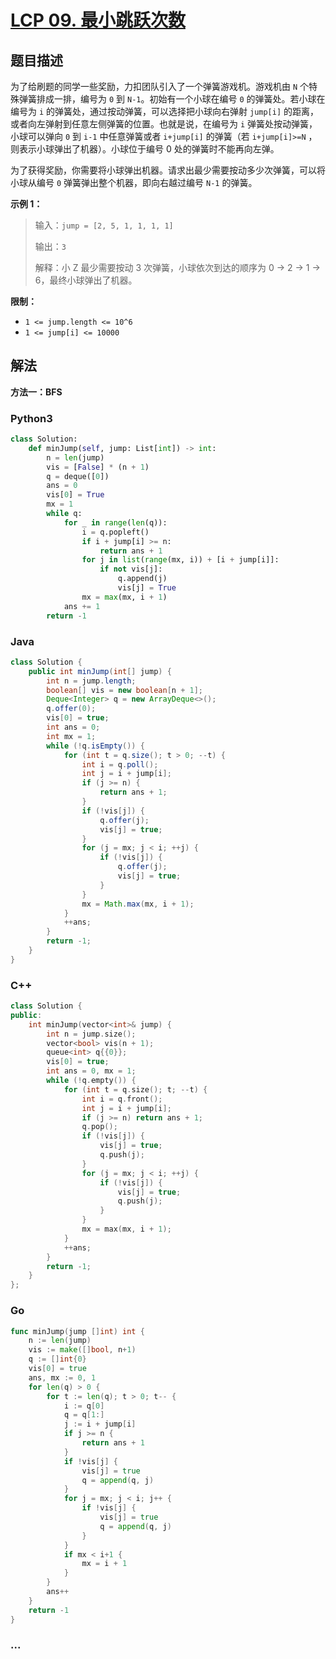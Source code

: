 # [LCP 09. 最小跳跃次数](https://leetcode.cn/problems/zui-xiao-tiao-yue-ci-shu)

## 题目描述

<!-- 这里写题目描述 -->

<p>为了给刷题的同学一些奖励，力扣团队引入了一个弹簧游戏机。游戏机由 <code>N</code> 个特殊弹簧排成一排，编号为 <code>0</code> 到 <code>N-1</code>。初始有一个小球在编号 <code>0</code> 的弹簧处。若小球在编号为 <code>i</code> 的弹簧处，通过按动弹簧，可以选择把小球向右弹射&nbsp;<code>jump[i]</code> 的距离，或者向左弹射到任意左侧弹簧的位置。也就是说，在编号为 <code>i</code> 弹簧处按动弹簧，小球可以弹向 <code>0</code> 到 <code>i-1</code> 中任意弹簧或者 <code>i+jump[i]</code> 的弹簧（若 <code>i+jump[i]&gt;=N</code> ，则表示小球弹出了机器）。小球位于编号 0 处的弹簧时不能再向左弹。</p>

<p>为了获得奖励，你需要将小球弹出机器。请求出最少需要按动多少次弹簧，可以将小球从编号 <code>0</code> 弹簧弹出整个机器，即向右越过编号 <code>N-1</code> 的弹簧。</p>

<p><strong>示例 1：</strong></p>

<blockquote>
<p>输入：<code>jump = [2, 5, 1, 1, 1, 1]</code></p>

<p>输出：<code>3</code></p>

<p>解释：小 Z 最少需要按动 3 次弹簧，小球依次到达的顺序为 0 -&gt; 2 -&gt; 1 -&gt; 6，最终小球弹出了机器。</p>
</blockquote>

<p><strong>限制：</strong></p>

<ul>
	<li><code>1 &lt;= jump.length &lt;= 10^6</code></li>
	<li><code>1 &lt;= jump[i] &lt;= 10000</code></li>
</ul>

## 解法

<!-- 这里可写通用的实现逻辑 -->

**方法一：BFS**

<!-- tabs:start -->

### **Python3**

<!-- 这里可写当前语言的特殊实现逻辑 -->

```python
class Solution:
    def minJump(self, jump: List[int]) -> int:
        n = len(jump)
        vis = [False] * (n + 1)
        q = deque([0])
        ans = 0
        vis[0] = True
        mx = 1
        while q:
            for _ in range(len(q)):
                i = q.popleft()
                if i + jump[i] >= n:
                    return ans + 1
                for j in list(range(mx, i)) + [i + jump[i]]:
                    if not vis[j]:
                        q.append(j)
                        vis[j] = True
                mx = max(mx, i + 1)
            ans += 1
        return -1
```

### **Java**

<!-- 这里可写当前语言的特殊实现逻辑 -->

```java
class Solution {
    public int minJump(int[] jump) {
        int n = jump.length;
        boolean[] vis = new boolean[n + 1];
        Deque<Integer> q = new ArrayDeque<>();
        q.offer(0);
        vis[0] = true;
        int ans = 0;
        int mx = 1;
        while (!q.isEmpty()) {
            for (int t = q.size(); t > 0; --t) {
                int i = q.poll();
                int j = i + jump[i];
                if (j >= n) {
                    return ans + 1;
                }
                if (!vis[j]) {
                    q.offer(j);
                    vis[j] = true;
                }
                for (j = mx; j < i; ++j) {
                    if (!vis[j]) {
                        q.offer(j);
                        vis[j] = true;
                    }
                }
                mx = Math.max(mx, i + 1);
            }
            ++ans;
        }
        return -1;
    }
}
```

### **C++**

```cpp
class Solution {
public:
    int minJump(vector<int>& jump) {
        int n = jump.size();
        vector<bool> vis(n + 1);
        queue<int> q{{0}};
        vis[0] = true;
        int ans = 0, mx = 1;
        while (!q.empty()) {
            for (int t = q.size(); t; --t) {
                int i = q.front();
                int j = i + jump[i];
                if (j >= n) return ans + 1;
                q.pop();
                if (!vis[j]) {
                    vis[j] = true;
                    q.push(j);
                }
                for (j = mx; j < i; ++j) {
                    if (!vis[j]) {
                        vis[j] = true;
                        q.push(j);
                    }
                }
                mx = max(mx, i + 1);
            }
            ++ans;
        }
        return -1;
    }
};
```

### **Go**

```go
func minJump(jump []int) int {
	n := len(jump)
	vis := make([]bool, n+1)
	q := []int{0}
	vis[0] = true
	ans, mx := 0, 1
	for len(q) > 0 {
		for t := len(q); t > 0; t-- {
			i := q[0]
			q = q[1:]
			j := i + jump[i]
			if j >= n {
				return ans + 1
			}
			if !vis[j] {
				vis[j] = true
				q = append(q, j)
			}
			for j = mx; j < i; j++ {
				if !vis[j] {
					vis[j] = true
					q = append(q, j)
				}
			}
			if mx < i+1 {
				mx = i + 1
			}
		}
		ans++
	}
	return -1
}
```

### **...**

```

```

<!-- tabs:end -->
